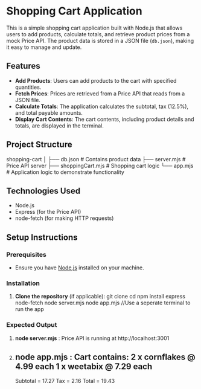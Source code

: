 # Shopping Cart Application

This is a simple shopping cart application built with Node.js that allows users to add products, calculate totals, and retrieve product prices from a mock Price API. The product data is stored in a JSON file (`db.json`), making it easy to manage and update.

## Features

- **Add Products**: Users can add products to the cart with specified quantities.
- **Fetch Prices**: Prices are retrieved from a Price API that reads from a JSON file.
- **Calculate Totals**: The application calculates the subtotal, tax (12.5%), and total payable amounts.
- **Display Cart Contents**: The cart contents, including product details and totals, are displayed in the terminal.

## Project Structure
 shopping-cart │ ├── db.json # Contains product data ├── server.mjs # Price API server ├── shoppingCart.mjs # Shopping cart logic └── app.mjs # Application logic to demonstrate functionality


## Technologies Used

- Node.js
- Express (for the Price API)
- node-fetch (for making HTTP requests)

## Setup Instructions

### Prerequisites

- Ensure you have [Node.js](https://nodejs.org/) installed on your machine.

### Installation

1. **Clone the repository** (if applicable):
   git clone <repository-url>
   cd <repository-directory>
   npm install express node-fetch
   node server.mjs
   node app.mjs  //Use a seperate terminal to run the app

### Expected Output

1. **node server.mjs** :
   Price API is running at http://localhost:3001

2. **node app.mjs** :
   Cart contains:
   2 x cornflakes @ 4.99 each
   1 x weetabix @ 7.29 each
   -----------------------------------
   Subtotal = 17.27
   Tax = 2.16
   Total = 19.43